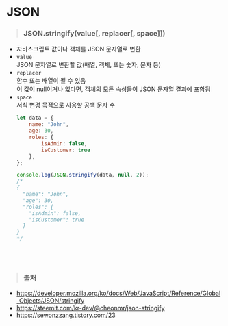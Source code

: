 # JSON
> ### JSON.stringify(value[, replacer[, space]])
- 자바스크립트 값이나 객체를 JSON 문자열로 변환
- ```value```  
  JSON 문자열로 변환할 값(배열, 객체, 또는 숫자, 문자 등)
- ```replacer```  
  함수 또는 배열이 될 수 있음  
  이 값이 null이거나 없다면, 객체의 모든 속성들이 JSON 문자열 결과에 포함됨
- ```space```  
  서식 변경 목적으로 사용할 공백 문자 수  
  ```javascript
  let data = {
      name: "John",
      age: 30,
      roles: {
          isAdmin: false,
          isCustomer: true
      },
  };

  console.log(JSON.stringify(data, null, 2));
  /*
  {
    "name": "John",     
    "age": 30,
    "roles": {
      "isAdmin": false, 
      "isCustomer": true
    }
  }
  */
  ````


<br><br>

> ### 출처
- https://developer.mozilla.org/ko/docs/Web/JavaScript/Reference/Global_Objects/JSON/stringify
- https://steemit.com/kr-dev/@cheonmr/json-stringify
- https://sewonzzang.tistory.com/23
